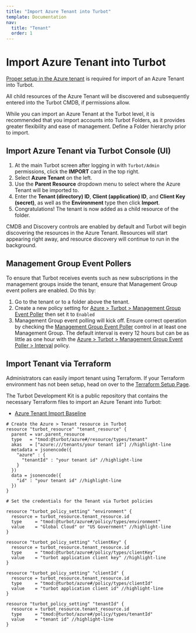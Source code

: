 ```yaml
---
title: "Import Azure Tenant into Turbot"
template: Documentation
nav:
  title: "Tenant"
  order: 1
---
```


# Import Azure Tenant into Turbot

[Proper setup in the Azure tenant](guides/azure/import) is required for
import of an Azure Tenant into Turbot.

All child resources of the Azure Tenant will be discovered and subsequently
entered into the Turbot CMDB, if permissions allow.

While you can import an Azure Tenant at the Turbot level, it is recommended that
you import accounts into Turbot Folders, as it provides greater flexibility and
ease of management. Define a Folder hierarchy prior to import.

## Import Azure Tenant via Turbot Console (UI)

1. At the main Turbot screen after logging in with `Turbot/Admin` permissions,
   click the **IMPORT** card in the top right.
2. Select **Azure Tenant** on the left.
3. Use the **Parent Resource** dropdown menu to select where the Azure Tenant
   will be imported to.
4. Enter the **Tenant (directory) ID**, **Client (application) ID**, and
   **Client Key (secret)**, as well as the **Environment** type then click
   **Import**.
5. Congratulations! The tenant is now added as a child resource of the folder.

CMDB and Discovery controls are enabled by default and Turbot will begin
discovering the resources in the Azure Tenant. Resources will start appearing
right away, and resource discovery will continue to run in the background.

## Management Group Event Pollers

To ensure that Turbot receives events such as new subscriptions in the
management groups inside the tenant, ensure that Management Group event pollers
are enabled. Do this by:

1. Go to the tenant or to a folder above the tenant.
2. Create a new policy setting for
   [Azure > Turbot > Management Group Event Poller](https://turbot.com/guardrails/docs/mods/azure/azure/policy#azure--turbot--management-group-event-poller)
   then set it to `Enabled`
3. Management Group event polling will kick off. Ensure correct operation by
   checking the
   [Management Group Event Poller](https://turbot.com/guardrails/docs/mods/azure/azure/control#azure--turbot--management-group-event-poller)
   control in at least one Management Group. The default interval is every 12
   hours but can be as little as one hour with the
   [Azure > Turbot > Management Group Event Poller > Interval](https://turbot.com/guardrails/docs/mods/azure/azure/policy#azure--turbot--management-group-event-poller--interval)
   policy.

## Import Tenant via Terraform

Administrators can easily import tenant using Terraform. If your Terraform
environment has not been setup, head on over to the
[Terraform Setup Page](reference/terraform/setup).

The Turbot Development Kit is a public repository that contains the necessary
Terraform files to import an Azure Tenant into Turbot:

- [Azure Tenant Import Baseline](https://github.com/turbot/guardrails-samples/tree/master/baselines/azure/azure_tenant_import)

```hcl
# Create the Azure > Tenant resource in Turbot
resource "turbot_resource" "tenant_resource" {
  parent = var.parent_resource
  type   = "tmod:@turbot/azure#/resource/types/tenant"
  akas   = ["azure:///tenants/your tenant id"] //highlight-line
  metadata = jsonencode({
    "azure" : {
      "tenantId" : "your tenant id" //highlight-line
    }
  })
  data = jsonencode({
    "id" : "your tenant id" //highlight-line
  })
}

# Set the credentials for the Tenant via Turbot policies

resource "turbot_policy_setting" "environment" {
  resource = turbot_resource.tenant_resource.id
  type     = "tmod:@turbot/azure#/policy/types/environment"
  value    = "Global Cloud" or "US Government" //highlight-line
}

resource "turbot_policy_setting" "clientKey" {
  resource = turbot_resource.tenant_resource.id
  type     = "tmod:@turbot/azure#/policy/types/clientKey"
  value    = "turbot application client key" //highlight-line
}

resource "turbot_policy_setting" "clientId" {
  resource = turbot_resource.tenant_resource.id
  type     = "tmod:@turbot/azure#/policy/types/clientId"
  value    = "turbot application client id" //highlight-line
}

resource "turbot_policy_setting" "tenantId" {
  resource = turbot_resource.tenant_resource.id
  type     = "tmod:@turbot/azure#/policy/types/tenantId"
  value    = "tenant id" //highlight-line
}
```

